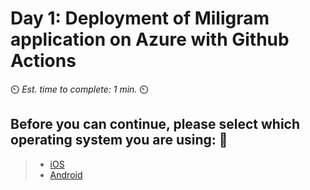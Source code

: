 # Day 1: Deployment of Miligram application on Azure with Github Actions
⏲️ _Est. time to complete: 1 min._ ⏲️

## Before you can continue, please select which operating system you are using: 📱
  > - [iOS](./README_IOS.md)
  > - [Android](./README_ANDROID.md)